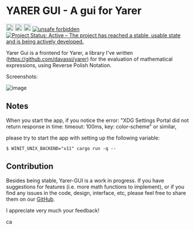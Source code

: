 YARER GUI - A gui for Yarer
===========================

[<img alt="github" src="https://img.shields.io/badge/github-davassi/davassi?style=for-the-badge&labelColor=555555&logo=github" height="20">](https://github.com/davassi/yarer-gui)
[<img alt="build status" src="https://github.com/davassi/yarer-gui/actions/workflows/rust.yml/badge.svg" height="20">](https://github.com/davassi/yarer-gui/actions?query=branch%3Amaster)
[<img alt="docs.rs" src="https://img.shields.io/docsrs/yarer?style=for-the-badge&labelColor=555555&logo=docs.rs" height="20">](https://docs.rs/yarer-gui)
[![unsafe forbidden](https://img.shields.io/badge/unsafe-forbidden-success.svg)](https://github.com/rust-secure-code/safety-dance/)
[![Project Status: Active – The project has reached a stable, usable state and is being actively developed.](https://www.repostatus.org/badges/latest/active.svg)](https://www.repostatus.org/#active)

Yarer Gui is a frontend for Yarer, a library I've written (https://github.com/davassi/yarer) for the evaluation of mathematical expressions, using Reverse Polish Notation.

Screenshots:

![image](https://github.com/davassi/yarer-gui/assets/1568018/b4b85dbc-31e0-4581-9e58-6b6a1dff70c2)

## Notes

When you start the app, if you notice the error: "XDG Settings Portal did not return response in time: timeout: 100ms, key: color-scheme" or similar,

please try to start the app with setting up the following variable:

```console
$ WINIT_UNIX_BACKEND="x11" cargo run -q -- 
```

## Contribution

Besides being stable, Yarer-GUI is a work in progress. If you have suggestions for features (i.e. more math functions to implement), or if you find any issues in the code, design, interface, etc, please feel free to share them on our [GitHub](https://github.com/davassi/yarer-gui/issues).

I appreciate very much your feedback!

ca
